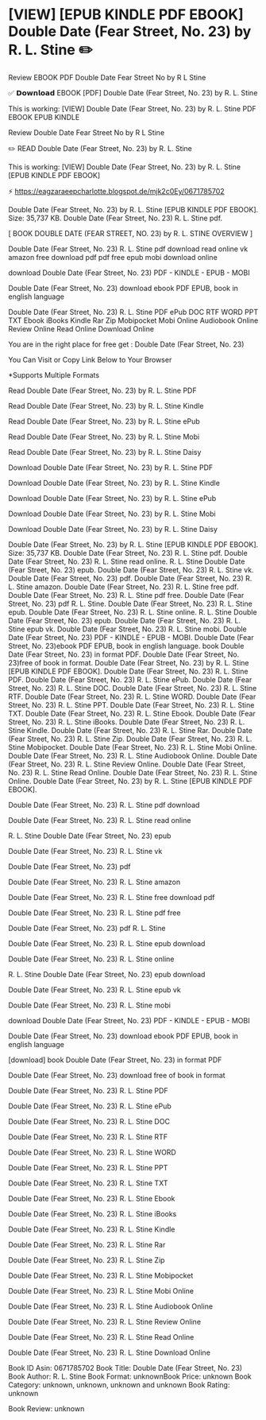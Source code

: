 # [VIEW] [EPUB KINDLE PDF EBOOK] Double Date (Fear Street, No. 23) by  R. L. Stine ✏️
Review EBOOK PDF Double Date Fear Street No by R L Stine

✅ 𝗗𝗼𝘄𝗻𝗹𝗼𝗮𝗱 EBOOK [PDF] Double Date (Fear Street, No. 23) by R. L. Stine

This is working: [VIEW] Double Date (Fear Street, No. 23) by R. L. Stine PDF EBOOK EPUB KINDLE


Review Double Date Fear Street No by R L Stine

✏️ READ Double Date (Fear Street, No. 23) by R. L. Stine

This is working: [VIEW] Double Date (Fear Street, No. 23) by R. L. Stine [EPUB KINDLE PDF EBOOK]



⚡ https://eagzaraeepcharlotte.blogspot.de/mjk2c0Ey/0671785702



Double Date (Fear Street, No. 23) by R. L. Stine [EPUB KINDLE PDF EBOOK]. Size: 35,737 KB. Double Date (Fear Street, No. 23) R. L. Stine pdf.

[ BOOK DOUBLE DATE (FEAR STREET, NO. 23) by R. L. STINE OVERVIEW ]

Double Date (Fear Street, No. 23) R. L. Stine pdf download read online vk amazon free download pdf pdf free epub mobi download online

download Double Date (Fear Street, No. 23) PDF - KINDLE - EPUB - MOBI

Double Date (Fear Street, No. 23) download ebook PDF EPUB, book in english language

Double Date (Fear Street, No. 23) R. L. Stine PDF ePub DOC RTF WORD PPT TXT Ebook iBooks Kindle Rar Zip Mobipocket Mobi Online Audiobook Online Review Online Read Online Download Online

You are in the right place for free get : Double Date (Fear Street, No. 23)

You Can Visit or Copy Link Below to Your Browser

*Supports Multiple Formats

Read Double Date (Fear Street, No. 23) by R. L. Stine PDF

Read Double Date (Fear Street, No. 23) by R. L. Stine Kindle

Read Double Date (Fear Street, No. 23) by R. L. Stine ePub

Read Double Date (Fear Street, No. 23) by R. L. Stine Mobi

Read Double Date (Fear Street, No. 23) by R. L. Stine Daisy

Download Double Date (Fear Street, No. 23) by R. L. Stine PDF

Download Double Date (Fear Street, No. 23) by R. L. Stine Kindle

Download Double Date (Fear Street, No. 23) by R. L. Stine ePub

Download Double Date (Fear Street, No. 23) by R. L. Stine Mobi

Download Double Date (Fear Street, No. 23) by R. L. Stine Daisy

Double Date (Fear Street, No. 23) by R. L. Stine [EPUB KINDLE PDF EBOOK]. Size: 35,737 KB. Double Date (Fear Street, No. 23) R. L. Stine pdf. Double Date (Fear Street, No. 23) R. L. Stine read online. R. L. Stine Double Date (Fear Street, No. 23) epub. Double Date (Fear Street, No. 23) R. L. Stine vk. Double Date (Fear Street, No. 23) pdf. Double Date (Fear Street, No. 23) R. L. Stine amazon. Double Date (Fear Street, No. 23) R. L. Stine free pdf. Double Date (Fear Street, No. 23) R. L. Stine pdf free. Double Date (Fear Street, No. 23) pdf R. L. Stine. Double Date (Fear Street, No. 23) R. L. Stine epub. Double Date (Fear Street, No. 23) R. L. Stine online. R. L. Stine Double Date (Fear Street, No. 23) epub. Double Date (Fear Street, No. 23) R. L. Stine epub vk. Double Date (Fear Street, No. 23) R. L. Stine mobi. Double Date (Fear Street, No. 23) PDF - KINDLE - EPUB - MOBI. Double Date (Fear Street, No. 23)ebook PDF EPUB, book in english language. book Double Date (Fear Street, No. 23) in format PDF. Double Date (Fear Street, No. 23)free of book in format. Double Date (Fear Street, No. 23) by R. L. Stine [EPUB KINDLE PDF EBOOK]. Double Date (Fear Street, No. 23) R. L. Stine PDF. Double Date (Fear Street, No. 23) R. L. Stine ePub. Double Date (Fear Street, No. 23) R. L. Stine DOC. Double Date (Fear Street, No. 23) R. L. Stine RTF. Double Date (Fear Street, No. 23) R. L. Stine WORD. Double Date (Fear Street, No. 23) R. L. Stine PPT. Double Date (Fear Street, No. 23) R. L. Stine TXT. Double Date (Fear Street, No. 23) R. L. Stine Ebook. Double Date (Fear Street, No. 23) R. L. Stine iBooks. Double Date (Fear Street, No. 23) R. L. Stine Kindle. Double Date (Fear Street, No. 23) R. L. Stine Rar. Double Date (Fear Street, No. 23) R. L. Stine Zip. Double Date (Fear Street, No. 23) R. L. Stine Mobipocket. Double Date (Fear Street, No. 23) R. L. Stine Mobi Online. Double Date (Fear Street, No. 23) R. L. Stine Audiobook Online. Double Date (Fear Street, No. 23) R. L. Stine Review Online. Double Date (Fear Street, No. 23) R. L. Stine Read Online. Double Date (Fear Street, No. 23) R. L. Stine Online. Double Date (Fear Street, No. 23) by R. L. Stine [EPUB KINDLE PDF EBOOK].

Double Date (Fear Street, No. 23) R. L. Stine pdf download

Double Date (Fear Street, No. 23) R. L. Stine read online

R. L. Stine Double Date (Fear Street, No. 23) epub

Double Date (Fear Street, No. 23) R. L. Stine vk

Double Date (Fear Street, No. 23) pdf

Double Date (Fear Street, No. 23) R. L. Stine amazon

Double Date (Fear Street, No. 23) R. L. Stine free download pdf

Double Date (Fear Street, No. 23) R. L. Stine pdf free

Double Date (Fear Street, No. 23) pdf R. L. Stine

Double Date (Fear Street, No. 23) R. L. Stine epub download

Double Date (Fear Street, No. 23) R. L. Stine online

R. L. Stine Double Date (Fear Street, No. 23) epub download

Double Date (Fear Street, No. 23) R. L. Stine epub vk

Double Date (Fear Street, No. 23) R. L. Stine mobi

download Double Date (Fear Street, No. 23) PDF - KINDLE - EPUB - MOBI

Double Date (Fear Street, No. 23) download ebook PDF EPUB, book in english language

[download] book Double Date (Fear Street, No. 23) in format PDF

Double Date (Fear Street, No. 23) download free of book in format

Double Date (Fear Street, No. 23) R. L. Stine PDF

Double Date (Fear Street, No. 23) R. L. Stine ePub

Double Date (Fear Street, No. 23) R. L. Stine DOC

Double Date (Fear Street, No. 23) R. L. Stine RTF

Double Date (Fear Street, No. 23) R. L. Stine WORD

Double Date (Fear Street, No. 23) R. L. Stine PPT

Double Date (Fear Street, No. 23) R. L. Stine TXT

Double Date (Fear Street, No. 23) R. L. Stine Ebook

Double Date (Fear Street, No. 23) R. L. Stine iBooks

Double Date (Fear Street, No. 23) R. L. Stine Kindle

Double Date (Fear Street, No. 23) R. L. Stine Rar

Double Date (Fear Street, No. 23) R. L. Stine Zip

Double Date (Fear Street, No. 23) R. L. Stine Mobipocket

Double Date (Fear Street, No. 23) R. L. Stine Mobi Online

Double Date (Fear Street, No. 23) R. L. Stine Audiobook Online

Double Date (Fear Street, No. 23) R. L. Stine Review Online

Double Date (Fear Street, No. 23) R. L. Stine Read Online

Double Date (Fear Street, No. 23) R. L. Stine Download Online

Book ID Asin: 0671785702
Book Title: Double Date (Fear Street, No. 23)
Book Author: R. L. Stine
Book Format: unknownBook Price: unknown
Book Category: unknown, unknown, unknown and unknown
Book Rating: unknown

Book Review: unknown
